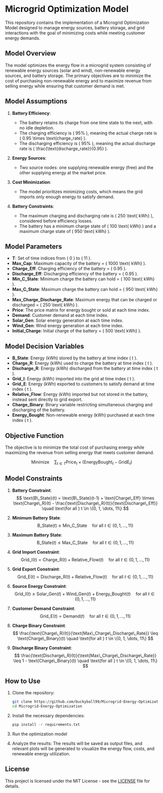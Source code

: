 # Microgrid Optimization Model

This repository contains the implementation of a Microgrid Optimization Model designed to manage energy sources, battery storage, and grid interactions with the goal of minimizing costs while meeting customer energy demands.

## Model Overview

The model optimizes the energy flow in a microgrid system consisting of renewable energy sources (solar and wind), non-renewable energy sources, and battery storage. The primary objectives are to minimize the cost of purchasing non-renewable energy and to maximize revenue from selling energy while ensuring that customer demand is met.

## Model Assumptions

1. **Battery Efficiency**:
   - The battery retains its charge from one time state to the next, with no idle depletion.
   - The charging efficiency is \( 95\% \), meaning the actual charge rate is \( 0.95 \times \text{charge\_rate} \).
   - The discharging efficiency is \( 95\% \), meaning the actual discharge rate is \( \frac{\text{discharge\_rate}}{0.95} \).

2. **Energy Sources**:
   - Two source nodes: one supplying renewable energy (free) and the other supplying energy at the market price.

3. **Cost Minimization**:
   - The model prioritizes minimizing costs, which means the grid imports only enough energy to satisfy demand.

4. **Battery Constraints**:
   - The maximum charging and discharging rate is \( 250 \text{ kWh} \), considered before efficiency losses.
   - The battery has a minimum charge state of \( 100 \text{ kWh} \) and a maximum charge state of \( 950 \text{ kWh} \).

## Model Parameters

- **T**: Set of time indices from \( 0 \) to \( 11 \).
- **Max\_Cap**: Maximum capacity of the battery = \( 1000 \text{ kWh} \).
- **Charge\_Eff**: Charging efficiency of the battery = \( 0.95 \).
- **Discharge\_Eff**: Discharging efficiency of the battery = \( 0.95 \).
- **Min\_C\_State**: Minimum charge the battery can hold = \( 100 \text{ kWh} \).
- **Max\_C\_State**: Maximum charge the battery can hold = \( 950 \text{ kWh} \).
- **Max\_Charge\_Discharge\_Rate**: Maximum energy that can be charged or discharged = \( 250 \text{ kWh} \).
- **Price**: The price matrix for energy bought or sold at each time index.
- **Demand**: Customer demand at each time index.
- **Solar\_Gen**: Solar energy generation at each time index.
- **Wind\_Gen**: Wind energy generation at each time index.
- **Initial\_Charge**: Initial charge of the battery = \( 500 \text{ kWh} \).

## Model Decision Variables

- **B\_State**: Energy (kWh) stored by the battery at time index \( t \).
- **Charge\_R**: Energy (kWh) used to charge the battery at time index \( t \).
- **Discharge\_R**: Energy (kWh) discharged from the battery at time index \( t \).
- **Grid\_I**: Energy (kWh) imported into the grid at time index \( t \).
- **Grid\_E**: Energy (kWh) exported to customers to satisfy demand at time index \( t \).
- **Relative\_Flow**: Energy (kWh) imported but not stored in the battery, instead sent directly to grid export.
- **Charge\_Binary**: Binary variable restricting simultaneous charging and discharging of the battery.
- **Energy\_Bought**: Non-renewable energy (kWh) purchased at each time index \( t \).

## Objective Function

The objective is to minimize the total cost of purchasing energy while maximizing the revenue from selling energy that meets customer demand.

<!-- $$\text{Minimize} \quad \sum_{t \in T} \text{Price}_t \times \left(\text{Energy\_Bought}_t - \text{Grid\_E}_t\right)$$ -->
$$\text{Minimize} \quad \sum_{t \in T} \text{Price}_t \times (\text{EnergyBought}_t - \text{GridE}_t)$$

## Model Constraints

1. **Battery Constraint**:
   $$
   \text{B\_State}(t) = \text{B\_State}(t-1) + \text{Charge\_Eff} \times \text{Charge\_R}(t) - \frac{\text{Discharge\_R}(t)}{\text{Discharge\_Eff}} \quad \text{for all } t \in \{0, 1, \dots, 11\}
   $$

2. **Minimum Battery State**:
   $$
   \text{B\_State}(t) \geq \text{Min\_C\_State} \quad \text{for all } t \in \{0, 1, \dots, 11\}
   $$

3. **Maximum Battery State**:
   $$
   \text{B\_State}(t) \leq \text{Max\_C\_State} \quad \text{for all } t \in \{0, 1, \dots, 11\}
   $$

4. **Grid Import Constraint**:
   $$
   \text{Grid\_I}(t) = \text{Charge\_R}(t) + \text{Relative\_Flow}(t) \quad \text{for all } t \in \{0, 1, \dots, 11\}
   $$

5. **Grid Export Constraint**:
   $$
   \text{Grid\_E}(t) = \text{Discharge\_R}(t) + \text{Relative\_Flow}(t) \quad \text{for all } t \in \{0, 1, \dots, 11\}
   $$

6. **Source Energy Constraint**:
   $$
   \text{Grid\_I}(t) \leq \text{Solar\_Gen}(t) + \text{Wind\_Gen}(t) + \text{Energy\_Bought}(t) \quad \text{for all } t \in \{0, 1, \dots, 11\}
   $$

7. **Customer Demand Constraint**:
   $$
   \text{Grid\_E}(t) = \text{Demand}(t) \quad \text{for all } t \in \{0, 1, \dots, 11\}
   $$

8. **Charge Binary Constraint**:
   $$
   \frac{\text{Charge\_R}(t)}{\text{Max\_Charge\_Discharge\_Rate}} \leq \text{Charge\_Binary}(t) \quad \text{for all } t \in \{0, 1, \dots, 11\}
   $$

9. **Discharge Binary Constraint**:
   $$
   \frac{\text{Discharge\_R}(t)}{\text{Max\_Charge\_Discharge\_Rate}} \leq 1 - \text{Charge\_Binary}(t) \quad \text{for all } t \in \{0, 1, \dots, 11\}
   $$

## How to Use

1. Clone the repository:
    ```bash
    git clone https://github.com/buckyball99/Microgrid-Energy-Optimization.git
    cd Microgrid-Energy-Optimization
    ```

2. Install the necessary dependencies:
    ```bash
    pip install -r requirements.txt
    ```

3. Run the optimization model

4. Analyze the results:
    The results will be saved as output files, and relevant plots will be generated to visualize the energy flow, costs, and renewable energy utilization.

## License

This project is licensed under the MIT License - see the [LICENSE](LICENSE) file for details.
